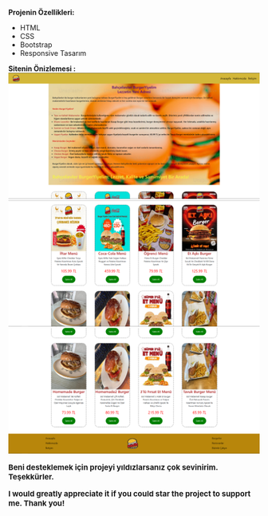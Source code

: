 **Projenin Özellikleri:**
- HTML
- CSS
- Bootstrap
- Responsive Tasarım
  
**Sitenin Önizlemesi :**
<img src="Preview/1.png" width="700px">
<img src="Preview/2.png" width="700px">
<img src="Preview/3.png" width="700px">
<p style="font-size: 15px; font-weight: bold;">Beni desteklemek için projeyi yıldızlarsanız çok sevinirim. Teşekkürler.</p>
<p style="font-size: 15px; font-weight: bold;">I would greatly appreciate it if you could star the project to support me. Thank you!</p>
